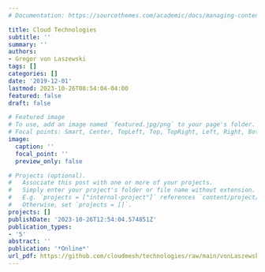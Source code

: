 ```yaml
---
# Documentation: https://sourcethemes.com/academic/docs/managing-content/

title: Cloud Technologies
subtitle: ''
summary: ''
authors:
- Gregor von Laszewski
tags: []
categories: []
date: '2019-12-01'
lastmod: 2023-10-26T08:54:04-04:00
featured: false
draft: false

# Featured image
# To use, add an image named `featured.jpg/png` to your page's folder.
# Focal points: Smart, Center, TopLeft, Top, TopRight, Left, Right, BottomLeft, Bottom, BottomRight.
image:
  caption: ''
  focal_point: ''
  preview_only: false

# Projects (optional).
#   Associate this post with one or more of your projects.
#   Simply enter your project's folder or file name without extension.
#   E.g. `projects = ["internal-project"]` references `content/project/deep-learning/index.md`.
#   Otherwise, set `projects = []`.
projects: []
publishDate: '2023-10-26T12:54:04.574851Z'
publication_types:
- '5'
abstract: ''
publication: '*Online*'
url_pdf: https://github.com/cloudmesh/technologies/raw/main/vonLaszewski-cloud-technologies.pdf
---
```

